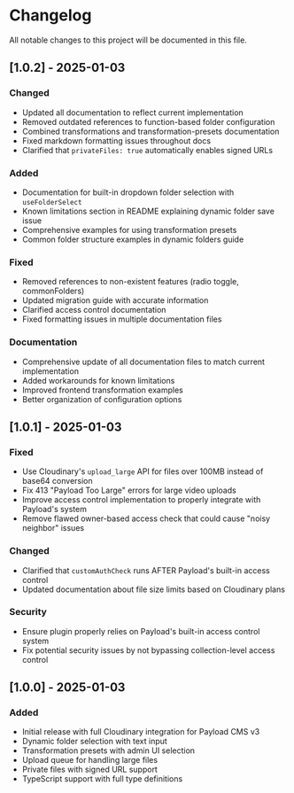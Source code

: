 # Changelog

All notable changes to this project will be documented in this file.

## [1.0.2] - 2025-01-03

### Changed
- Updated all documentation to reflect current implementation
- Removed outdated references to function-based folder configuration
- Combined transformations and transformation-presets documentation
- Fixed markdown formatting issues throughout docs
- Clarified that `privateFiles: true` automatically enables signed URLs

### Added
- Documentation for built-in dropdown folder selection with `useFolderSelect`
- Known limitations section in README explaining dynamic folder save issue
- Comprehensive examples for using transformation presets
- Common folder structure examples in dynamic folders guide

### Fixed
- Removed references to non-existent features (radio toggle, commonFolders)
- Updated migration guide with accurate information
- Clarified access control documentation
- Fixed formatting issues in multiple documentation files

### Documentation
- Comprehensive update of all documentation files to match current implementation
- Added workarounds for known limitations
- Improved frontend transformation examples
- Better organization of configuration options

## [1.0.1] - 2025-01-03

### Fixed
- Use Cloudinary's `upload_large` API for files over 100MB instead of base64 conversion
- Fix 413 "Payload Too Large" errors for large video uploads
- Improve access control implementation to properly integrate with Payload's system
- Remove flawed owner-based access check that could cause "noisy neighbor" issues

### Changed
- Clarified that `customAuthCheck` runs AFTER Payload's built-in access control
- Updated documentation about file size limits based on Cloudinary plans

### Security
- Ensure plugin properly relies on Payload's built-in access control system
- Fix potential security issues by not bypassing collection-level access control

## [1.0.0] - 2025-01-03

### Added
- Initial release with full Cloudinary integration for Payload CMS v3
- Dynamic folder selection with text input
- Transformation presets with admin UI selection
- Upload queue for handling large files
- Private files with signed URL support
- TypeScript support with full type definitions